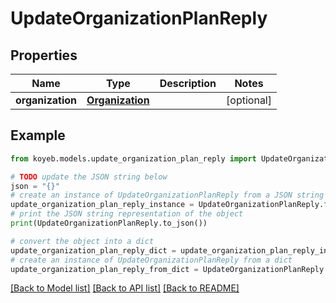 # UpdateOrganizationPlanReply


## Properties

Name | Type | Description | Notes
------------ | ------------- | ------------- | -------------
**organization** | [**Organization**](Organization.md) |  | [optional] 

## Example

```python
from koyeb.models.update_organization_plan_reply import UpdateOrganizationPlanReply

# TODO update the JSON string below
json = "{}"
# create an instance of UpdateOrganizationPlanReply from a JSON string
update_organization_plan_reply_instance = UpdateOrganizationPlanReply.from_json(json)
# print the JSON string representation of the object
print(UpdateOrganizationPlanReply.to_json())

# convert the object into a dict
update_organization_plan_reply_dict = update_organization_plan_reply_instance.to_dict()
# create an instance of UpdateOrganizationPlanReply from a dict
update_organization_plan_reply_from_dict = UpdateOrganizationPlanReply.from_dict(update_organization_plan_reply_dict)
```
[[Back to Model list]](../README.md#documentation-for-models) [[Back to API list]](../README.md#documentation-for-api-endpoints) [[Back to README]](../README.md)


